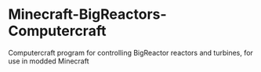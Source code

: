 # Minecraft-BigReactors-Computercraft
Computercraft program for controlling BigReactor reactors and turbines, for use in modded Minecraft

